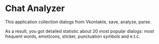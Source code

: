 # Chat Analyzer

This application collection dialogs from Vkontakte, save, analyze, parse.

As a result, you got detailed statistic about 20 most popular dialogs: most frequent words, emoticons, sticker, punctuation symbols and e.t.c.


